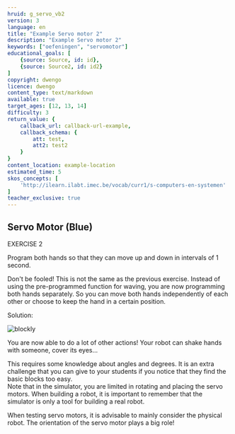 ```yaml
---
hruid: g_servo_vb2
version: 3
language: en
title: "Example Servo motor 2"
description: "Example Servo motor 2"
keywords: ["oefeningen", "servomotor"]
educational_goals: [
    {source: Source, id: id}, 
    {source: Source2, id: id2}
]
copyright: dwengo
licence: dwengo
content_type: text/markdown
available: true
target_ages: [12, 13, 14]
difficulty: 3
return_value: {
    callback_url: callback-url-example,
    callback_schema: {
        att: test,
        att2: test2
    }
}
content_location: example-location
estimated_time: 5
skos_concepts: [
    'http://ilearn.ilabt.imec.be/vocab/curr1/s-computers-en-systemen'
]
teacher_exclusive: true
---
```

## Servo Motor (Blue)

EXERCISE 2

Program both hands so that they can move up and down in intervals of 1 second.

Don't be fooled! This is not the same as the previous exercise. Instead of using the pre-programmed function for waving, you are now programming both hands separately. So you can move both hands independently of each other or choose to keep the hand in a certain position.

Solution:

![blockly](@learning-object/servo_m2/nl/3)

You are now able to do a lot of other actions! Your robot can shake hands with someone, cover its eyes...

<div class="alert alert-box alert-success">
This requires some knowledge about angles and degrees. It is an extra challenge that you can give to your students if you notice that they find the basic blocks too easy.
</div>

<div class="alert alert-box alert-danger">
Note that in the simulator, you are limited in rotating and placing the servo motors. When building a robot, it is important to remember that the simulator is only a tool for building a real robot.

When testing servo motors, it is advisable to mainly consider the physical robot. The orientation of the servo motor plays a big role!
</div>